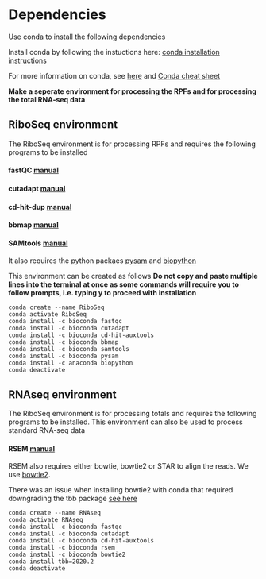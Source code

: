 # Dependencies
Use conda to install the following dependencies

Install conda by following the instuctions here:
[conda installation instructions](https://conda.io/projects/conda/en/latest/user-guide/install/linux.html)

For more information on conda, see [here](https://towardsdatascience.com/getting-started-with-python-environments-using-conda-32e9f2779307) and [Conda cheat sheet](https://docs.conda.io/projects/conda/en/4.6.0/_downloads/52a95608c49671267e40c689e0bc00ca/conda-cheatsheet.pdf)

**Make a seperate environment for processing the RPFs and for processing the total RNA-seq data**

## RiboSeq environment
The RiboSeq environment is for processing RPFs and requires the following programs to be installed
#### fastQC [manual](https://www.bioinformatics.babraham.ac.uk/projects/fastqc/)
#### cutadapt [manual](https://cutadapt.readthedocs.io/en/stable/guide.html)
#### cd-hit-dup [manual](https://github.com/weizhongli/cdhit/wiki/3.-User's-Guide#cdhitdup)
#### bbmap [manual](https://jgi.doe.gov/data-and-tools/bbtools/bb-tools-user-guide/bbmap-guide/)
#### SAMtools [manual](http://www.htslib.org/doc/samtools.html)

It also requires the python packaes [pysam](https://github.com/pysam-developers/pysam) and [biopython](https://biopython.org/)

This environment can be created as follows
**Do not copy and paste multiple lines into the terminal at once as some commands will require you to follow prompts, i.e. typing y to proceed with installation**

```console
conda create --name RiboSeq
conda activate RiboSeq
conda install -c bioconda fastqc
conda install -c bioconda cutadapt
conda install -c bioconda cd-hit-auxtools
conda install -c bioconda bbmap
conda install -c bioconda samtools
conda install -c bioconda pysam
conda install -c anaconda biopython
conda deactivate
```

## RNAseq environment
The RiboSeq environment is for processing totals and requires the following programs to be installed. This environment can also be used to process standard RNA-seq data
#### RSEM [manual](https://deweylab.github.io/RSEM/README.html)
RSEM also requires either bowtie, bowtie2 or STAR to align the reads. We use [bowtie2](http://bowtie-bio.sourceforge.net/bowtie2/manual.shtml).

There was an issue when installing bowtie2 with conda that required downgrading the tbb package [see here](https://www.biostars.org/p/494922/)
```console
conda create --name RNAseq
conda activate RNAseq
conda install -c bioconda fastqc
conda install -c bioconda cutadapt
conda install -c bioconda cd-hit-auxtools
conda install -c bioconda rsem
conda install -c bioconda bowtie2
conda install tbb=2020.2
conda deactivate
```



